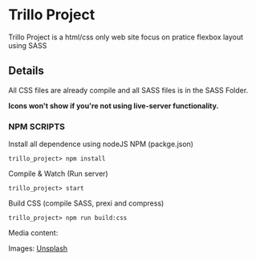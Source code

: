 
# Trillo Project

Trillo Project is a html/css only web site focus on pratice flexbox layout using SASS

## Details
All CSS files are already compile and all SASS files is in the SASS Folder.

**Icons won't show if you're not using live-server functionality.**

### NPM SCRIPTS

Install all dependence using nodeJS NPM (packge.json)

```trillo_project> npm install```

Compile & Watch (Run server)

```trillo_project> start```

Build CSS (compile SASS, prexi and compress)

```trillo_project> npm run build:css```

Media content:

Images: [Unsplash](http://unsplash.com/)
